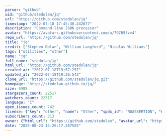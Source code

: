 ```yaml
---
parser: "github"
uid: "github/stedolan/jq"
url: "https://github.com/stedolan/jq"
timestamp: "2022-07-18 17:45:30.242677"
description: "Command-line JSON processor"
avatar: "https://avatars.githubusercontent.com/u/79765?v=4"
repo_url: "https://github.com/stedolan/jq"
title: "jq"
credit: ["Stephen Dolan", "William Langford", "Nicolas Williams"]
tags: ["utilities", "other"]
name: "jq"
full_name: "stedolan/jq"
html_url: "https://github.com/stedolan/jq"
created_at: "2012-07-18T19:57:25Z"
updated_at: "2022-07-18T19:36:54Z"
clone_url: "https://github.com/stedolan/jq.git"
homepage: "http://stedolan.github.io/jq/"
size: 6985
stargazers_count: 22517
watchers_count: 22517
language: "C"
open_issues_count: 742
license: {"key": "other", "name": "Other", "spdx_id": "NOASSERTION", "url": null, "node_id": "MDc6TGljZW5zZTA="}
subscribers_count: 313
owner: {"html_url": "https://github.com/stedolan", "avatar_url": "https://avatars.githubusercontent.com/u/79765?v=4", "login": "stedolan", "type": "User"}
date: "2025-08-23 14:26:17.267583"
---
```

